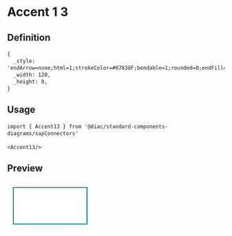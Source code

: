 # Accent 1 3

## Definition

```
{
  _style: 'endArrow=none;html=1;strokeColor=#07838F;bendable=1;rounded=0;endFill=0;endSize=4;strokeWidth=1.5;startSize=4;startArrow=none;startFill=0;',
  _width: 120,
  _height: 0,
}
```

## Usage

```
import { Accent13 } from '@diac/standard-components-diagrams/sapConnectors'

<Accent13/>
```

## Preview

<img src="./accent-1-3.png" width="200"/>
